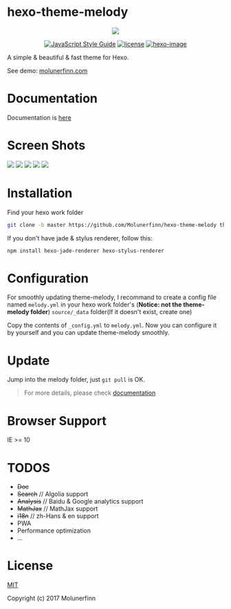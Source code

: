 # hexo-theme-melody

<p style="text-align: center;">
  <img src="https://raw.githubusercontent.com/Molunerfinn/hexo-theme-melody-doc/master/docs/imgs/logo.png">
</p>

<p style="text-align: center;">
  <a href="https://standardjs.com" target="_blank"><img alt="JavaScript Style Guide" src="https://img.shields.io/badge/code_style-standard-brightgreen.svg"></a>
  <a href="" target="_blank"><img alt="license" src="https://img.shields.io/github/license/mashape/apistatus.svg"></a>
  <a href="https://hexo.io" target="_blank"><img alt="hexo-image" src="https://img.shields.io/badge/hexo-%3E%3D3.0-blue.svg"></a>
</p>

A simple & beautiful & fast theme for Hexo.


See demo: [molunerfinn.com](https://molunerfinn.com)

# Documentation

Documentation is [here](https://molunerfinn.com/hexo-theme-melody-doc/)

# Screen Shots

![](https://raw.githubusercontent.com/Molunerfinn/hexo-theme-melody-doc/master/docs/imgs/index-page.png)
![](https://raw.githubusercontent.com/Molunerfinn/hexo-theme-melody-doc/master/docs/imgs/archives.png)
![](https://raw.githubusercontent.com/Molunerfinn/hexo-theme-melody-doc/master/docs/imgs/post.png)
![](https://raw.githubusercontent.com/Molunerfinn/hexo-theme-melody-doc/master/docs/imgs/post-2.png)
![](https://raw.githubusercontent.com/Molunerfinn/hexo-theme-melody-doc/master/docs/imgs/mobile.png)

# Installation

Find your hexo work folder

```bash
git clone -b master https://github.com/Molunerfinn/hexo-theme-melody themes/melody
```

If you don't have jade & stylus renderer, follow this:

```bash
npm install hexo-jade-renderer hexo-stylus-renderer
```

# Configuration

For smoothly updating theme-melody, I recommand to create a config file named `melody.yml` in your hexo work folder's (**Notice: not the theme-melody folder**) `source/_data` folder(If it doesn't exist, create one)

Copy the contents of `_config.yml` to `melody.yml`. Now you can configure it by yourself and you can update theme-melody smoothly.

# Update

Jump into the melody folder, just `git pull` is OK.

> For more details, please check [documentation](https://molunerfinn.com/hexo-theme-melody-doc/)

# Browser Support

IE >= 10

# TODOS

- ~~Doc~~
- ~~Search~~ // Algolia support
- ~~Analysis~~ // Baidu & Google analytics support
- ~~MathJax~~ // MathJax support
- ~~i18n~~ // zh-Hans & en support
- PWA 
- Performance optimization
- ...

# License


[MIT](http://opensource.org/licenses/MIT)

Copyright (c) 2017 Molunerfinn